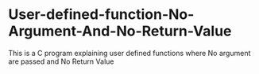 # User-defined-function-No-Argument-And-No-Return-Value
This is a C program explaining user defined functions where No argument are passed and No Return Value 
